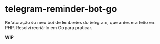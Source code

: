 # telegram-reminder-bot-go
Refatoração do meu bot de lembretes do telegram, que antes era feito em PHP. Resolvi recriá-lo em Go para praticar.

**WIP**
